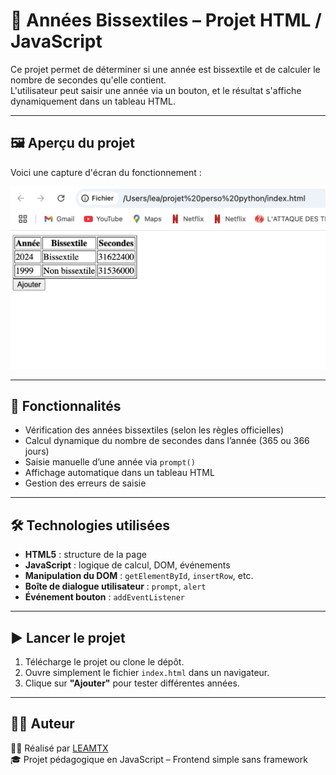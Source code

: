 
# 📆 Années Bissextiles – Projet HTML / JavaScript

Ce projet permet de déterminer si une année est bissextile et de calculer le nombre de secondes qu'elle contient.  
L'utilisateur peut saisir une année via un bouton, et le résultat s'affiche dynamiquement dans un tableau HTML.

---

## 🖼️ Aperçu du projet

Voici une capture d'écran du fonctionnement :

![Aperçu du projet](./projetjs/tableauanneejs.png)

---

## 🚀 Fonctionnalités

- Vérification des années bissextiles (selon les règles officielles)
- Calcul dynamique du nombre de secondes dans l’année (365 ou 366 jours)
- Saisie manuelle d’une année via `prompt()`
- Affichage automatique dans un tableau HTML
- Gestion des erreurs de saisie

---

## 🛠️ Technologies utilisées

- **HTML5** : structure de la page
- **JavaScript** : logique de calcul, DOM, événements
- **Manipulation du DOM** : `getElementById`, `insertRow`, etc.
- **Boîte de dialogue utilisateur** : `prompt`, `alert`
- **Événement bouton** : `addEventListener`

---

## ▶️ Lancer le projet

1. Télécharge le projet ou clone le dépôt.
2. Ouvre simplement le fichier `index.html` dans un navigateur.
3. Clique sur **"Ajouter"** pour tester différentes années.

---

## 🧑‍💻 Auteur

👩‍💻 Réalisé par [LEAMTX](https://github.com/LEAMTX)  
🎓 Projet pédagogique en JavaScript – Frontend simple sans framework
